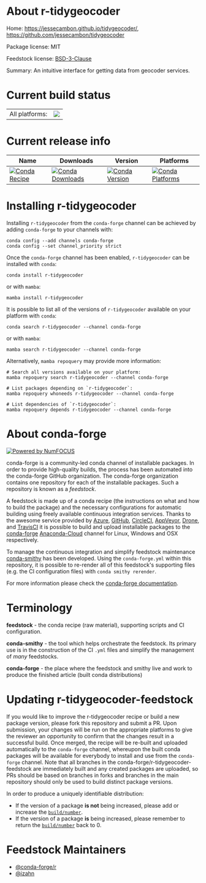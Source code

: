 About r-tidygeocoder
====================

Home: https://jessecambon.github.io/tidygeocoder/, https://github.com/jessecambon/tidygeocoder

Package license: MIT

Feedstock license: [BSD-3-Clause](https://github.com/conda-forge/r-tidygeocoder-feedstock/blob/main/LICENSE.txt)

Summary: An intuitive interface for getting data from geocoder services.

Current build status
====================


<table><tr><td>All platforms:</td>
    <td>
      <a href="https://dev.azure.com/conda-forge/feedstock-builds/_build/latest?definitionId=12825&branchName=main">
        <img src="https://dev.azure.com/conda-forge/feedstock-builds/_apis/build/status/r-tidygeocoder-feedstock?branchName=main">
      </a>
    </td>
  </tr>
</table>

Current release info
====================

| Name | Downloads | Version | Platforms |
| --- | --- | --- | --- |
| [![Conda Recipe](https://img.shields.io/badge/recipe-r--tidygeocoder-green.svg)](https://anaconda.org/conda-forge/r-tidygeocoder) | [![Conda Downloads](https://img.shields.io/conda/dn/conda-forge/r-tidygeocoder.svg)](https://anaconda.org/conda-forge/r-tidygeocoder) | [![Conda Version](https://img.shields.io/conda/vn/conda-forge/r-tidygeocoder.svg)](https://anaconda.org/conda-forge/r-tidygeocoder) | [![Conda Platforms](https://img.shields.io/conda/pn/conda-forge/r-tidygeocoder.svg)](https://anaconda.org/conda-forge/r-tidygeocoder) |

Installing r-tidygeocoder
=========================

Installing `r-tidygeocoder` from the `conda-forge` channel can be achieved by adding `conda-forge` to your channels with:

```
conda config --add channels conda-forge
conda config --set channel_priority strict
```

Once the `conda-forge` channel has been enabled, `r-tidygeocoder` can be installed with `conda`:

```
conda install r-tidygeocoder
```

or with `mamba`:

```
mamba install r-tidygeocoder
```

It is possible to list all of the versions of `r-tidygeocoder` available on your platform with `conda`:

```
conda search r-tidygeocoder --channel conda-forge
```

or with `mamba`:

```
mamba search r-tidygeocoder --channel conda-forge
```

Alternatively, `mamba repoquery` may provide more information:

```
# Search all versions available on your platform:
mamba repoquery search r-tidygeocoder --channel conda-forge

# List packages depending on `r-tidygeocoder`:
mamba repoquery whoneeds r-tidygeocoder --channel conda-forge

# List dependencies of `r-tidygeocoder`:
mamba repoquery depends r-tidygeocoder --channel conda-forge
```


About conda-forge
=================

[![Powered by
NumFOCUS](https://img.shields.io/badge/powered%20by-NumFOCUS-orange.svg?style=flat&colorA=E1523D&colorB=007D8A)](https://numfocus.org)

conda-forge is a community-led conda channel of installable packages.
In order to provide high-quality builds, the process has been automated into the
conda-forge GitHub organization. The conda-forge organization contains one repository
for each of the installable packages. Such a repository is known as a *feedstock*.

A feedstock is made up of a conda recipe (the instructions on what and how to build
the package) and the necessary configurations for automatic building using freely
available continuous integration services. Thanks to the awesome service provided by
[Azure](https://azure.microsoft.com/en-us/services/devops/), [GitHub](https://github.com/),
[CircleCI](https://circleci.com/), [AppVeyor](https://www.appveyor.com/),
[Drone](https://cloud.drone.io/welcome), and [TravisCI](https://travis-ci.com/)
it is possible to build and upload installable packages to the
[conda-forge](https://anaconda.org/conda-forge) [Anaconda-Cloud](https://anaconda.org/)
channel for Linux, Windows and OSX respectively.

To manage the continuous integration and simplify feedstock maintenance
[conda-smithy](https://github.com/conda-forge/conda-smithy) has been developed.
Using the ``conda-forge.yml`` within this repository, it is possible to re-render all of
this feedstock's supporting files (e.g. the CI configuration files) with ``conda smithy rerender``.

For more information please check the [conda-forge documentation](https://conda-forge.org/docs/).

Terminology
===========

**feedstock** - the conda recipe (raw material), supporting scripts and CI configuration.

**conda-smithy** - the tool which helps orchestrate the feedstock.
                   Its primary use is in the construction of the CI ``.yml`` files
                   and simplify the management of *many* feedstocks.

**conda-forge** - the place where the feedstock and smithy live and work to
                  produce the finished article (built conda distributions)


Updating r-tidygeocoder-feedstock
=================================

If you would like to improve the r-tidygeocoder recipe or build a new
package version, please fork this repository and submit a PR. Upon submission,
your changes will be run on the appropriate platforms to give the reviewer an
opportunity to confirm that the changes result in a successful build. Once
merged, the recipe will be re-built and uploaded automatically to the
`conda-forge` channel, whereupon the built conda packages will be available for
everybody to install and use from the `conda-forge` channel.
Note that all branches in the conda-forge/r-tidygeocoder-feedstock are
immediately built and any created packages are uploaded, so PRs should be based
on branches in forks and branches in the main repository should only be used to
build distinct package versions.

In order to produce a uniquely identifiable distribution:
 * If the version of a package **is not** being increased, please add or increase
   the [``build/number``](https://docs.conda.io/projects/conda-build/en/latest/resources/define-metadata.html#build-number-and-string).
 * If the version of a package **is** being increased, please remember to return
   the [``build/number``](https://docs.conda.io/projects/conda-build/en/latest/resources/define-metadata.html#build-number-and-string)
   back to 0.

Feedstock Maintainers
=====================

* [@conda-forge/r](https://github.com/conda-forge/r/)
* [@izahn](https://github.com/izahn/)

